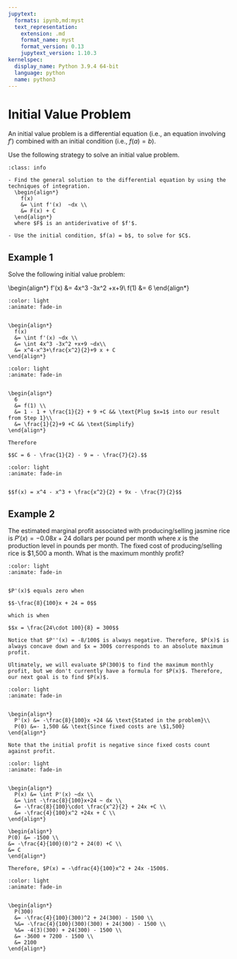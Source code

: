 ```yaml
---
jupytext:
  formats: ipynb,md:myst
  text_representation:
    extension: .md
    format_name: myst
    format_version: 0.13
    jupytext_version: 1.10.3
kernelspec:
  display_name: Python 3.9.4 64-bit
  language: python
  name: python3
---
```

# Initial Value Problem

An initial value problem is a differential equation (i.e., an equation involving $f'$) combined with an initial condition (i.e., $f(a) = b$).

Use the following strategy to solve an initial value problem.

```{admonition} Strategy to Solve an Initial Value Problem
:class: info

- Find the general solution to the differential equation by using the techniques of integration. 
  \begin{align*}
    f(x) 
    &= \int f'(x)  ~dx \\
    &= F(x) + C
  \end{align*}
  where $F$ is an antiderivative of $f'$.

- Use the initial condition, $f(a) = b$, to solve for $C$.
```

## Example 1

Solve the following initial value problem:

\begin{align*}
  f'(x) &= 4x^3 -3x^2 +x+9\\
  f(1) &= 6
\end{align*}

```{dropdown} **Step 1:** Find the general solution to the differential equation.
:color: light
:animate: fade-in


\begin{align*}
  f(x) 
  &= \int f'(x) ~dx \\
  &= \int 4x^3 -3x^2 +x+9 ~dx\\
  &= x^4-x^3+\frac{x^2}{2}+9 x + C
\end{align*}
```

```{dropdown} **Step 2:** Use the initial condition to solve for $C$.
:color: light
:animate: fade-in


\begin{align*}
  6 
  &= f(1) \\
  &= 1 - 1 + \frac{1}{2} + 9 +C && \text{Plug $x=1$ into our result from Step 1}\\
  &= \frac{1}{2}+9 +C && \text{Simplify}
\end{align*}

Therefore

$$C = 6 - \frac{1}{2} - 9 = - \frac{7}{2}.$$
```

```{dropdown} **Step 3:** Combine the results from Steps 1 and 2 to get the solution to the initial value problem.
:color: light
:animate: fade-in


$$f(x) = x^4 - x^3 + \frac{x^2}{2} + 9x - \frac{7}{2}$$
```

## Example 2

The estimated marginal profit associated with producing/selling jasmine rice is $P'(x) = -0.08x + 24$ dollars per pound per month where $x$ is the production level in pounds per month. The fixed cost of producing/selling rice is \$1,500 a month. What is the maximum monthly profit?

```{dropdown} **Step 1:** Find the value of $x$ that maximizes profit.
:color: light
:animate: fade-in


$P'(x)$ equals zero when

$$-\frac{8}{100}x + 24 = 0$$

which is when 

$$x = \frac{24\cdot 100}{8} = 300$$

Notice that $P''(x) = -8/100$ is always negative. Therefore, $P(x)$ is always concave down and $x = 300$ corresponds to an absolute maximum profit.

Ultimately, we will evaluate $P(300)$ to find the maximum monthly profit, but we don't currently have a formula for $P(x)$. Therefore, our next goal is to find $P(x)$.
```

```{dropdown} **Step 2:** Identify the initial value problem.
:color: light
:animate: fade-in


\begin{align*}
  P'(x) &= -\frac{8}{100}x +24 && \text{Stated in the problem}\\
  P(0) &=- 1,500 && \text{Since fixed costs are \$1,500}
\end{align*}

Note that the initial profit is negative since fixed costs count against profit.
```

```{dropdown} **Step 3:** Solve the initial value problem:
:color: light
:animate: fade-in


\begin{align*}
  P(x) &= \int P'(x) ~dx \\
  &= \int -\frac{8}{100}x+24 ~ dx \\
  &= -\frac{8}{100}\cdot \frac{x^2}{2} + 24x +C \\ 
  &= -\frac{4}{100}x^2 +24x + C \\
\end{align*}

\begin{align*}
P(0) &= -1500 \\
&= -\frac{4}{100}(0)^2 + 24(0) +C \\
&= C
\end{align*}

Therefore, $P(x) = -\dfrac{4}{100}x^2 + 24x -1500$.
```

```{dropdown} **Step 4:** From Step 1, we know that profit is maximized when $x=300$.
:color: light
:animate: fade-in


\begin{align*}
  P(300) 
  &= -\frac{4}{100}(300)^2 + 24(300) - 1500 \\
  %&= -\frac{4}{100}(300)(300) + 24(300) - 1500 \\
  %&= -4(3)(300) + 24(300) - 1500 \\
  &= -3600 + 7200 - 1500 \\
  &= 2100
\end{align*}
```